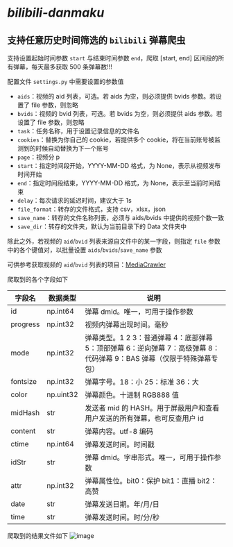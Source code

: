 # ***bilibili-danmaku***
支持任意历史时间筛选的 `bilibili` 弹幕爬虫
---
支持设置起始时间参数 `start` 与结束时间参数 `end`，爬取 [start, end] 区间段的所有弹幕，每天最多获取 500 条弹幕数!!!

配置文件 `settings.py` 中需要设置的参数值
- `aids`：视频的 aid 列表，可选。若 aids 为空，则必须提供 bvids 参数。若设置了 file 参数，则忽略
- `bvids`：视频的 bvid 列表，可选。若 bvids 为空，则必须提供 aids 参数。若设置了 file 参数，则忽略
- `task`：任务名称，用于设置记录信息的文件名
- `cookies`：替换为你自己的 cookie，若提供多个 cookie，将在当前账号被监测到的时候自动替换为下一个账号
- `page`：视频分 p
- `start`：指定时间段开始，YYYY-MM-DD 格式，为 None，表示从视频发布时间开始
- `end`：指定时间段结束，YYYY-MM-DD 格式，为 None，表示至当前时间结束
- `delay`：每次请求的延迟时间，建议大于 1s
- `file_format`：转存的文件格式，支持 csv，xlsx，json
- `save_name`：转存的文件名称列表，必须与 aids/bvids 中提供的视频个数一致
- `save_dir`：转存的文件夹，默认为当前目录下的 Data 文件夹中

除此之外，若视频的 `aid`/`bvid` 列表来源自文件中的某一字段，则指定 `file` 参数中的各个键值对，以批量设置 `aids`/`bvids`/`save_name` 参数

可供参考获取视频的 `aid`/`bvid` 列表的项目：[MediaCrawler](https://github.com/NanmiCoder/MediaCrawler "MediaCrawler")

爬取到的各个字段如下

| 字段名    | 数据类型  | 说明                                                                 |
| --------- | --------- | -------------------------------------------------------------------- |
| id        | np.int64  | 弹幕 dmid。唯一，可用于操作参数                                      |
| progress  | np.int32  | 视频内弹幕出现时间。毫秒                                            |
| mode      | np.int32  | 弹幕类型。1 2 3：普通弹幕 4：底部弹幕 5：顶部弹幕 6：逆向弹幕 7：高级弹幕 8：代码弹幕 9：BAS 弹幕（仅限于特殊弹幕专包） |
| fontsize  | np.int32  | 弹幕字号。18：小 25：标准 36：大                                    |
| color     | np.uint32 | 弹幕颜色。十进制 RGB888 值                                          |
| midHash   | str       | 发送者 mid 的 HASH。用于屏蔽用户和查看用户发送的所有弹幕，也可反查用户 id |
| content   | str       | 弹幕内容。utf-8 编码                                                |
| ctime     | np.int64  | 弹幕发送时间。时间戳                                                |
| idStr     | str       | 弹幕 dmid。字串形式。唯一，可用于操作参数                            |
| attr      | np.int32  | 弹幕属性位。bit0：保护 bit1：直播 bit2：高赞                        |
| date      | str       | 弹幕发送日期。年/月/日                                             |
| time      | str       | 弹幕发送时间。时/分/秒                                             |

爬取到的结果文件如下
![image](https://github.com/user-attachments/assets/032d6b97-e5ee-41c3-a6de-05844664be00)
